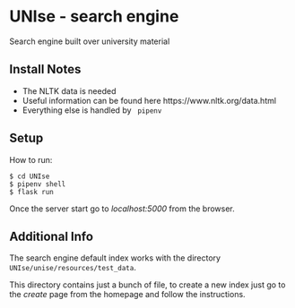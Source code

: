 # UNIse - search engine
Search engine built over university material

## Install Notes
<ul>
	<li> The NLTK data is needed </li>
	<li> Useful information can be found here https://www.nltk.org/data.html </li>
	<li> Everything else is handled by <code> pipenv </code> </li>
</ul>

## Setup
How to run:

```
$ cd UNIse
$ pipenv shell
$ flask run
```
Once the server start go to <i>localhost:5000</i> from the browser. 

## Additional Info
<p> The search engine default index works with the directory <code>UNIse/unise/resources/test_data</code>. </p>
<p> This directory contains just a bunch of file, to create a new index just go to the <i>create</i> page from the homepage and follow the instructions. </p>

